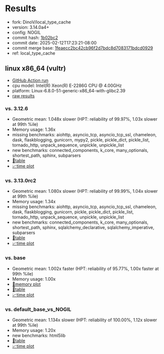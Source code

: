 # Results

- fork: DinoV/local_type_cache
- version: 3.14.0a4+
- config: NOGIL
- commit hash: [1b02bc2](https://github.com/DinoV/cpython/commit/1b02bc2)
- commit date: 2025-02-12T17:23:21-08:00
- commit merge base: [1feaecc2bc42cb96f2d7bdc8d7083171bdcd0929](https://github.com/python/cpython/commit/1feaecc2bc42cb96f2d7bdc8d7083171bdcd0929)
- ref: local_type_cache

## linux x86_64 (vultr)

- [GitHub Action run](https://github.com/facebookexperimental/free-threading-benchmarking/actions/runs/13298377441)
- cpu model: Intel(R) Xeon(R) E-2286G CPU @ 4.00GHz
- platform: Linux-6.8.0-51-generic-x86_64-with-glibc2.39
- [raw results](bm-20250212-vultr-x86_64-DinoV-local_type_cache-3.14.0a4%2B-1b02bc2.json)

### vs. 3.12.6

- Geometric mean: 1.048x slower (HPT: reliability of 99.97%, 1.03x slower at 99th %ile)
- Memory usage: 1.36x
- missing benchmarks: aiohttp, asyncio_tcp, asyncio_tcp_ssl, chameleon, dask, flaskblogging, gunicorn, mypy2, pickle, pickle_dict, pickle_list, tornado_http, unpack_sequence, unpickle, unpickle_list
- new benchmarks: connected_components, k_core, many_optionals, shortest_path, sphinx, subparsers
- [📄table](bm-20250212-vultr-x86_64-DinoV-local_type_cache-3.14.0a4%2B-1b02bc2-vs-3.12.6.md)
- [📈time plot](bm-20250212-vultr-x86_64-DinoV-local_type_cache-3.14.0a4%2B-1b02bc2-vs-3.12.6.svg)

### vs. 3.13.0rc2

- Geometric mean: 1.080x slower (HPT: reliability of 99.99%, 1.04x slower at 99th %ile)
- Memory usage: 1.34x
- missing benchmarks: aiohttp, asyncio_tcp, asyncio_tcp_ssl, chameleon, dask, flaskblogging, gunicorn, pickle, pickle_dict, pickle_list, tornado_http, unpack_sequence, unpickle, unpickle_list
- new benchmarks: connected_components, k_core, many_optionals, shortest_path, sphinx, sqlalchemy_declarative, sqlalchemy_imperative, subparsers
- [📄table](bm-20250212-vultr-x86_64-DinoV-local_type_cache-3.14.0a4%2B-1b02bc2-vs-3.13.0rc2.md)
- [📈time plot](bm-20250212-vultr-x86_64-DinoV-local_type_cache-3.14.0a4%2B-1b02bc2-vs-3.13.0rc2.svg)

### vs. base

- Geometric mean: 1.002x faster (HPT: reliability of 95.77%, 1.00x faster at 99th %ile)
- Memory usage: 1.00x
- [🧠memory plot](bm-20250212-vultr-x86_64-DinoV-local_type_cache-3.14.0a4%2B-1b02bc2-vs-base-mem.svg)
- [📄table](bm-20250212-vultr-x86_64-DinoV-local_type_cache-3.14.0a4%2B-1b02bc2-vs-base.md)
- [📈time plot](bm-20250212-vultr-x86_64-DinoV-local_type_cache-3.14.0a4%2B-1b02bc2-vs-base.svg)

### vs. default_base_vs_NOGIL

- Geometric mean: 1.134x slower (HPT: reliability of 100.00%, 1.12x slower at 99th %ile)
- Memory usage: 1.20x
- new benchmarks: html5lib
- [📄table](bm-20250212-vultr-x86_64-DinoV-local_type_cache-3.14.0a4%2B-1b02bc2-vs-default_base_vs_NOGIL.md)
- [📈time plot](bm-20250212-vultr-x86_64-DinoV-local_type_cache-3.14.0a4%2B-1b02bc2-vs-default_base_vs_NOGIL.svg)

